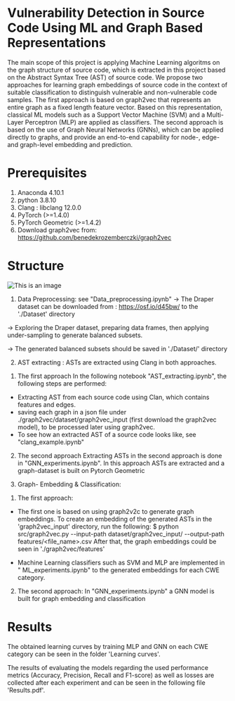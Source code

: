 # Vulnerability Detection in Source Code Using ML and Graph Based Representations

The main scope of this project is applying Machine Learning algoritms on the graph structure of source code, which is extracted in this project based on the Abstract Syntax Tree (AST) of source code. We propose two approaches for learning graph embeddings of source code in the context of suitable classification to distinguish vulnerable and non-vulnerable code samples. The first approach is based on graph2vec that represents an entire graph as a fixed length feature vector. Based on this representation, classical ML models such as a Support Vector Machine (SVM) and a Multi-Layer Perceptron (MLP) are applied as classifiers.  The second approach is based on the use of Graph Neural Networks (GNNs), which can be applied directly to graphs, and provide an end-to-end capability for node-, edge- and graph-level embedding and prediction.

# Prerequisites
1. Anaconda 4.10.1
2. python 3.8.10
3. Clang : libclang 12.0.0 
4. PyTorch (>=1.4.0)
5. PyTorch Geometric (>=1.4.2)
6. Download graph2vec from: https://github.com/benedekrozemberczki/graph2vec


# Structure
![This is an image](https://github.com/ferasalnaem/Master-thesis/blob/main/ProjectPipeline.png)
         
1) Data Preprocessing: see "Data_preprocessing.ipynb"
-> The Draper dataset can be downloaded from : https://osf.io/d45bw/ to the './Dataset' directory

-> Exploring the Draper dataset, preparing data frames, then applying under-sampling to generate balanced subsets.

-> The generated balanced subsets should be saved in './Dataset/' directory

2) AST extracting : 
ASTs are extracted using Clang in both approaches.

1. The first approach 
In the following notebook "AST_extracting.ipynb", the following steps are performed:
* Extracting AST from each source code using Clan, which contains features and edges. 
* saving each graph in a json file under ./graph2vec/dataset/graph2vec_input (first download the graph2vec model), to be processed later using graph2vec.
* To see how an extracted AST of a source code looks like, see "clang_example.ipynb"

2. The second approach
Extracting ASTs in the second approach is done in "GNN_experiments.ipynb". In this approach ASTs are extracted and a graph-dataset is built on Pytorch Geometric

3) Graph- Embedding & Classification: 

1. The first approach:
- The first one is based on using graph2v2c to generate graph embeddings. 
To create an embedding of the generated ASTs in the 'graph2vec_input' directory, run the following:
$ python src/graph2vec.py --input-path dataset/graph2vec_input/ --output-path features/<file_name>.csv
After that, the graph embeddings could be seen in './graph2vec/features'

- Machine Learning classifiers such as SVM and MLP are implemented in " ML_experiments.ipynb" to the generated embeddings for each CWE category.

2. The second approach:
In "GNN_experiments.ipynb" a GNN model is built for graph embedding and classification


# Results
The obtained learning curves by training MLP and GNN on each CWE category can be seen in the folder 'Learning curves'.

The results of evaluating the models regarding the used performance metrics (Accuracy, Precision, Recall and F1-score) as well as losses are collected after each experiment and can be seen in the following file 'Results.pdf'.
